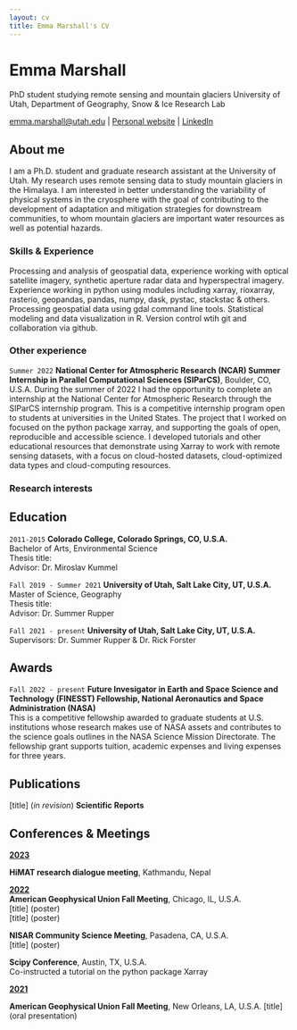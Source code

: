 ```yaml
---
layout: cv
title: Emma Marshall's CV
---
```

# Emma Marshall
PhD student studying remote sensing and mountain glaciers
University of Utah, Department of Geography, Snow & Ice Research Lab

<div id="webaddress">
<a href="emma.marshall@utah.edu">emma.marshall@utah.edu</a>
| <a href="https://e-marshall.github.io/">Personal website</a>
  | <a href="https://www.linkedin.com/in/emma-marshall-6076a1aa/">LinkedIn</a>
</div>


## About me

I am a Ph.D. student and graduate research assistant at the University of Utah. My research uses remote sensing data to study mountain glaciers in the Himalaya. I am interested in better understanding the variability of physical systems in the cryosphere with the goal of contributing to the development of adaptation and mitigation strategies for downstream communities, to whom mountain glaciers are important water resources as well as potential hazards. 

### Skills & Experience

Processing and analysis of geospatial data, experience working with optical satellite imagery, synthetic aperture radar data and hyperspectral imagery. Experience working in python using modules including xarray, rioxarray, rasterio, geopandas, pandas, numpy, dask, pystac, stackstac & others. Processing geospatial data using gdal command line tools. Statistical modeling and data visualization in R. Version control wtih git and collaboration via github. 

### Other experience

`Summer 2022`
**National Center for Atmospheric Research (NCAR) Summer Internship in Parallel Computational Sciences (SIParCS)**, Boulder, CO, U.S.A.
During the summer of 2022 I had the opportunity to complete an internship at the National Center for Atmospheric Research through the SIParCS internship program. This is a competitive internship program open to students at universities in the United States. The project that I worked on focused on the python package xarray, and supporting the goals of open, reproducible and accessible science. I developed tutorials and other educational resources that demonstrate using Xarray to work with remote sensing datasets, with a focus on cloud-hosted datasets, cloud-optimized data types and cloud-computing resources.

### Research interests


## Education

`2011-2015`
__Colorado College, Colorado Springs, CO, U.S.A.__ </br>
Bachelor of Arts, Environmental Science </br>
Thesis title: </br>
Advisor: Dr. Miroslav Kummel </br>

`Fall 2019 - Summer 2021`
__University of Utah, Salt Lake City, UT, U.S.A.__  </br>
Master of Science, Geography <br>
Thesis title: <br>
Advisor: Dr. Summer Rupper <br>

`Fall 2021 - present`
__University of Utah, Salt Lake City, UT, U.S.A.__ <br>
Supervisors: Dr. Summer Rupper & Dr. Rick Forster <br>

## Awards

`Fall 2022 - present`
**Future Invesigator in Earth and Space Science and Technology (FINESST) Fellowship, National Aeronautics and Space Administration (NASA)**  </br>
This is a competitive fellowship awarded to graduate students at U.S. institutions whose research makes use of NASA assets and contributes to the science goals outlines in the NASA Science Mission Directorate. The fellowship grant supports tuition, academic expenses and living expenses for three years. 


## Publications

[title] (*in revision*) **Scientific Reports**  </br>

## Conferences & Meetings

**<u>2023</u>**  

**HiMAT research dialogue meeting**, Kathmandu, Nepal  

**<u>2022</u>**  
**American Geophysical Union Fall Meeting**, Chicago, IL, U.S.A. </br>
[title] (poster)  </br>
[title] (poster)  </br>

**NISAR Community Science Meeting**, Pasadena, CA, U.S.A.  </br>
[title] (poster)  </br>

**Scipy Conference**, Austin, TX, U.S.A.  </br>
Co-instructed a tutorial on the python package Xarray  </br>

**<u>2021</u>**

**American Geophysical Union Fall Meeting**, New Orleans, LA, U.S.A.
[title] (oral presentation)



<!-- ### Footer

Last updated: May 2013 -->


